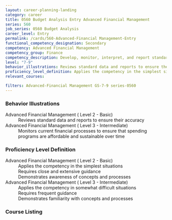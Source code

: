 ```yaml
---
layout: career-planning-landing
category: career
title: 0560 Budget Analysis Entry Advanced Financial Management
series: 560
job_series: 0560 Budget Analysis
career_level: Entry
permalink: /cards/560-Advanced-Financial Management-Entry
functional_competency_designation: Secondary
competency: Advanced Financial Management
competency_group: Finance
competency_description: Develop, monitor, interpret, and report standardized processes/operations to ensure transparency and compliance with financial statutory, regulatory, and leadership guidance with the intent of promoting effectiveness and accountability.
level: "7-9"
behavior_illustrations: Reviews standard data and reports to ensure their accuracy ? Monitors current financial processes to ensure that spending programs are affordable and sustainable over time
proficiency_level_definition: Applies the competency in the simplest situations ? Requires close and extensive guidance ? Demonstrates awareness of concepts and processes ? Applies the competency in somewhat difficult situations ? Requires frequent guidance ? Demonstrates familiarity with concepts and processes
relevant_courses: 

filters: Advanced-Financial Management GS-7-9 series-0560
---
```


<div class="card-content-column behavior">
  <h3>Behavior Illustrations</h3>
  <dl><dt>Advanced Financial Management ( Level 2 - Basic)</dt><dd>Reviews standard data and reports to ensure their accuracy</dd><dt>Advanced Financial Management ( Level 3 - Intermediate)</dt><dd>Monitors current financial processes to ensure that spending programs are affordable and sustainable over time</dd></dl>
</div>
<div class="card-content-column prof-level">
  <h3>Proficiency Level Definition</h3>
  <dl><dt>Advanced Financial Management ( Level 2 - Basic)</dt><dd>Applies the competency in the simplest situations </dd><dd> Requires close and extensive guidance </dd><dd> Demonstrates awareness of concepts and processes</dd><dt>Advanced Financial Management ( Level 3 - Intermediate)</dt><dd>Applies the competency in somewhat difficult situations </dd><dd> Requires frequent guidance </dd><dd> Demonstrates familiarity with concepts and processes</dd></dl>
</div>
<div class="card-content-column">
  <h3>Course Listing</h3>
  <ul>
  
  </ul>
</div>